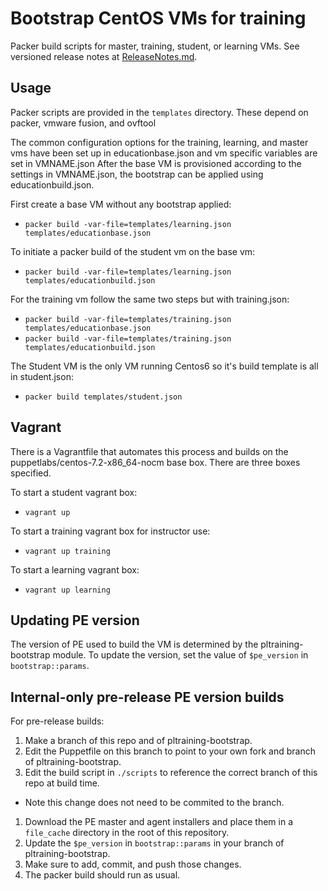 # Bootstrap CentOS VMs for training
Packer build scripts for master, training, student, or learning VMs. See versioned release notes at [ReleaseNotes.md](ReleaseNotes.md).

## Usage
Packer scripts are provided in the `templates` directory. These depend on packer, vmware fusion, and ovftool

The common configuration options for the training, learning, and master vms have been set up in educationbase.json and vm specific variables are set in VMNAME.json
After the base VM is provisioned according to the settings in VMNAME.json, the bootstrap can be applied using educationbuild.json.

First create a base VM without any bootstrap applied:
- `packer build -var-file=templates/learning.json templates/educationbase.json`

To initiate a packer build of the student vm on the base vm:
- `packer build -var-file=templates/learning.json templates/educationbuild.json`

For the training vm follow the same two steps but with training.json:
- `packer build -var-file=templates/training.json templates/educationbase.json`
- `packer build -var-file=templates/training.json templates/educationbuild.json`

The Student VM is the only VM running Centos6 so it's build template is all in student.json:
- `packer build templates/student.json`

## Vagrant
There is a Vagrantfile that automates this process and builds on the puppetlabs/centos-7.2-x86_64-nocm base box.
There are three boxes specified.

To start a student vagrant box:
- `vagrant up`

To start a training vagrant box for instructor use:
- `vagrant up training`

To start a learning vagrant box:
- `vagrant up learning`

## Updating PE version
The version of PE used to build the VM is determined by the pltraining-bootstrap module.
To update the version, set the value of `$pe_version` in `bootstrap::params`.

## Internal-only pre-release PE version builds
For pre-release builds:

1. Make a branch of this repo and of pltraining-bootstrap.
1. Edit the Puppetfile on this branch to point to your own fork and branch of pltraining-bootstrap.
1. Edit the build script in `./scripts` to reference the correct branch of this repo at build time.
  * Note this change does not need to be commited to the branch.
1. Download the PE master and agent installers and place them in a `file_cache` directory in the root of this repository.
1. Update the `$pe_version` in `bootstrap::params` in your branch of pltraining-bootstrap.
1. Make sure to add, commit, and push those changes.
1. The packer build should run as usual.
